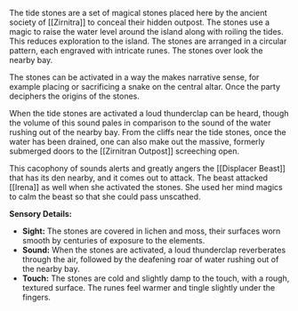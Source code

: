 The tide stones are a set of magical stones placed here by the ancient society of [[Zirnitra]] to conceal their hidden outpost. The stones use a magic to raise the water level around the island along with roiling the tides. This reduces exploration to the island. The stones are arranged in a circular pattern, each engraved with intricate runes. The stones over look the nearby bay.

The stones can be activated in a way the makes narrative sense, for example placing or sacrificing a snake on the central altar. Once the party deciphers the origins of the stones.

When the tide stones are activated a loud thunderclap can be heard, though the volume of this sound pales in comparison to the sound of the water rushing out of the nearby bay. From the cliffs near the tide stones, once the water has been drained, one can also make out the massive, formerly submerged doors to the [[Zirnitran Outpost]] screeching open.

This cacophony of sounds alerts and greatly angers the [[Displacer Beast]] that has its den nearby, and it comes out to attack. The beast attacked [[Irena]] as well when she activated the stones. She used her mind magics to calm the beast so that she could pass unscathed.


**Sensory Details:**
- **Sight:** The stones are covered in lichen and moss, their surfaces worn smooth by centuries of exposure to the elements. 
- **Sound:** When the stones are activated, a loud thunderclap reverberates through the air, followed by the deafening roar of water rushing out of the nearby bay.
- **Touch:** The stones are cold and slightly damp to the touch, with a rough, textured surface. The runes feel warmer and tingle slightly under the fingers.